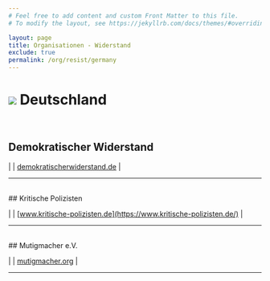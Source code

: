 ```yaml
---
# Feel free to add content and custom Front Matter to this file.
# To modify the layout, see https://jekyllrb.com/docs/themes/#overriding-theme-defaults

layout: page
title: Organisationen - Widerstand
exclude: true
permalink: /org/resist/germany
---
```


# <img src="{{site.baseurl}}/assets/img/flaggen/de.png"> Deutschland

<br/>

## Demokratischer Widerstand

| <i class="fas fa-globe"></i> | [demokratischerwiderstand.de](https://demokratischerwiderstand.de/) |

---

<br/>
## Kritische Polizisten

| <i class="fas fa-globe"></i> | [www.kritische-polizisten.de](https://www.kritische-polizisten.de/) |

---

<br/>
## Mutigmacher e.V.

| <i class="fas fa-globe"></i> | [mutigmacher.org](https://mutigmacher.org/) |

---

<br/>
